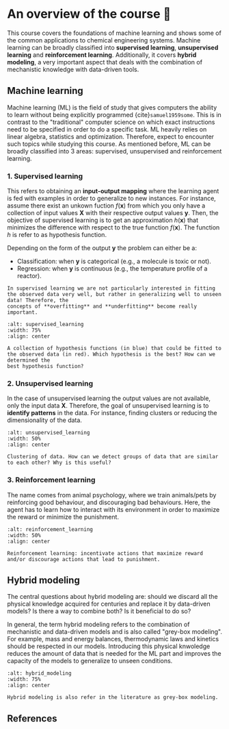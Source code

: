 # An overview of the course 🔭

This course covers the foundations of machine learning and shows some of the common
applications to chemical engineering systems. Machine learning can be broadly classified into **supervised learning**, **unsupervised learning** 
and **reinforcement learning**. Additionally, it covers **hybrid modeling**, a very important aspect that deals with the 
combination of mechanistic knowledge with data-driven tools.

## Machine learning

Machine learning (ML) is the field of study that gives computers the ability to learn without being explicitly programmed {cite}`samuel1959some`. 
This is in contrast to the "traditional" computer science on which exact instructions need to be specified in order to do a specific task.
ML heavily relies on linear algebra, statistics and optimization. Therefore, expect to encounter such topics while studying this course. 
As mentioned before, ML can be broadly classified into 3 areas: supervised, unsupervised and reinforcement learning.

### 1. Supervised learning

This refers to obtaining an **input-output mapping** where the learning agent is fed with examples in order to generalize to new instances.
For instance, assume there exist an unkown fuction $f(\textbf{x})$ from which you only have a collection of input values 
$\textbf{X}$ with their respective output values $\textbf{y}$.
Then, the objective of supervised learning is to get an approximation $h(\textbf{x})$ that minimizes the difference with respect to the true function $f(\textbf{x})$.
The function $h$ is refer to as hypothesis function.

Depending on the form of the output $\textbf{y}$ the problem can either be a:

* Classification: when $\textbf{y}$ is categorical (e.g., a molecule is toxic or not).
* Regression: when $\textbf{y}$ is continuous (e.g., the temperature profile of a reactor).

```{note}
In supervised learning we are not particularly interested in fitting the observed data very well, but rather in generalizing well to unseen data! Therefore, the 
concepts of **overfitting** and **underfitting** become really important.
```

```{figure} media/overview/supervised_learning.png
:alt: supervised_learning
:width: 75%
:align: center

A collection of hypothesis functions (in blue) that could be fitted to the observed data (in red). Which hypothesis is the best? How can we determined the 
best hypothesis function?
```

### 2. Unsupervised learning

In the case of unsupervised learning the output values are not available, only the input data $\textbf{X}$. Therefore, the goal of unsupervised learning is to **identify 
patterns** in the data. For instance, finding clusters or reducing the dimensionality of the data.

```{figure} media/overview/unsupervised_learning.png
:alt: unsupervised_learning
:width: 50%
:align: center

Clustering of data. How can we detect groups of data that are similar to each other? Why is this useful?
```


### 3. Reinforcement learning

The name comes from animal psychology, where we train animals/pets by reinforcing good behaviour, and discouraging bad behaviours. Here, the agent has to learn 
how to interact with its environment in order to maximize the reward or minimize the punishment.

```{figure} media/overview/reinforcement_learning.png
:alt: reinforcement_learning
:width: 50%
:align: center

Reinforcement learning: incentivate actions that maximize reward and/or discourage actions that lead to punishment.  
```

## Hybrid modeling

The central questions about hybrid modeling are: should we discard all the physical knowledge acquired for centuries and replace it by data-driven 
models? Is there a way to combine both? Is it beneficial to do so?

In general, the term hybrid modeling refers to the combination of mechanistic and data-driven models and is also called "grey-box modeling". For example, 
mass and energy balances, thermodynamic laws and kinetics should be respected in our models. Introducing this physical knwoledge reduces the amount of data
that is needed for the ML part and improves the capacity of the models to generalize to unseen conditions.   

```{figure} media/overview/hybrid_modeling.png
:alt: hybrid_modeling
:width: 75%
:align: center

Hybrid modeling is also refer in the literature as grey-box modeling.  
```


## References
```{bibliography}
```

